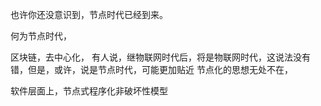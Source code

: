 也许你还没意识到，节点时代已经到来。

何为节点时代，

区块链，去中心化，
有人说，继物联网时代后，将是物联网时代，这说法没有错，但是，或许，说是节点时代，可能更加贴近
节点化的思想无处不在，

软件层面上，节点式程序化非破坏性模型
